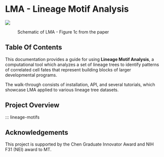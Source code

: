 # LMA - Lineage Motif Analysis

![](assets/Fullsize_Fades.gif)
<figure markdown>
  <figcaption>Schematic of LMA - Figure 1c from the paper</figcaption>
</figure>

## Table Of Contents

This documentation provides a guide for using **Lineage Motif Analysis**, a computational tool which analyzes a set of lineage trees to identify patterns of correlated cell fates that represent building blocks of larger developmental programs. 

The walk-through consists of installation, API, and several tutorials, which showcase LMA applied to various lineage tree datasets.

## Project Overview

::: lineage-motifs

## Acknowledgements

This project is supported by the Chen Graduate Innovator Award and NIH F31 (NEI) award to MT.
